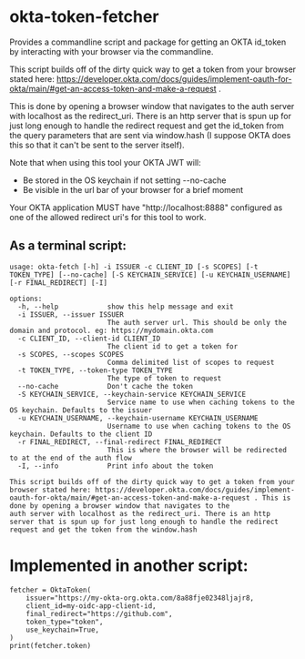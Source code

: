# okta-token-fetcher

Provides a commandline script and package for getting an OKTA id_token by interacting with your browser via the commandline.

This script builds off of the dirty quick way to get a token from your browser stated here:
https://developer.okta.com/docs/guides/implement-oauth-for-okta/main/#get-an-access-token-and-make-a-request .

This is done by opening a browser window that navigates to the auth server with localhost as the redirect_uri. There
is an http server that is spun up for just long enough to handle the redirect request and get the id_token from the
query parameters that are sent via window.hash (I suppose OKTA does this so that it can't be sent to the server itself).

Note that when using this tool your OKTA JWT will:

  * Be stored in the OS keychain if not setting --no-cache
  * Be visible in the url bar of your browser for a brief moment

  
Your OKTA application MUST have "http://localhost:8888" configured as one of the allowed redirect uri's for this tool to work.

## As a terminal script:

```
usage: okta-fetch [-h] -i ISSUER -c CLIENT_ID [-s SCOPES] [-t TOKEN_TYPE] [--no-cache] [-S KEYCHAIN_SERVICE] [-u KEYCHAIN_USERNAME] [-r FINAL_REDIRECT] [-I]

options:
  -h, --help            show this help message and exit
  -i ISSUER, --issuer ISSUER
                        The auth server url. This should be only the domain and protocol. eg: https://mydomain.okta.com
  -c CLIENT_ID, --client-id CLIENT_ID
                        The client id to get a token for
  -s SCOPES, --scopes SCOPES
                        Comma delimited list of scopes to request
  -t TOKEN_TYPE, --token-type TOKEN_TYPE
                        The type of token to request
  --no-cache            Don't cache the token
  -S KEYCHAIN_SERVICE, --keychain-service KEYCHAIN_SERVICE
                        Service name to use when caching tokens to the OS keychain. Defaults to the issuer
  -u KEYCHAIN_USERNAME, --keychain-username KEYCHAIN_USERNAME
                        Username to use when caching tokens to the OS keychain. Defaults to the client ID
  -r FINAL_REDIRECT, --final-redirect FINAL_REDIRECT
                        This is where the browser will be redirected to at the end of the auth flow
  -I, --info            Print info about the token

This script builds off of the dirty quick way to get a token from your browser stated here: https://developer.okta.com/docs/guides/implement-oauth-for-okta/main/#get-an-access-token-and-make-a-request . This is done by opening a browser window that navigates to the
auth server with localhost as the redirect_uri. There is an http server that is spun up for just long enough to handle the redirect request and get the token from the window.hash
```

# Implemented in another script:

```
fetcher = OktaToken(
    issuer="https://my-okta-org.okta.com/8a88fje02348ljajr8,
    client_id=my-oidc-app-client-id,
    final_redirect="https://github.com",
    token_type="token",
    use_keychain=True,
)
print(fetcher.token)
```